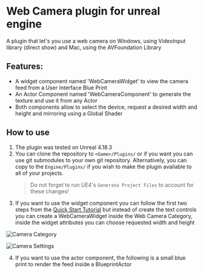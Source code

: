 Web Camera plugin for unreal engine 
===================================

A plugin that let's you use a web camera on Windows, using VideoInput library (direct show) and Mac, using the AVFoundation Library


## Features:
   - A widget component named 'WebCameraWidget' to view the camera feed from a User Interface Blue Print
   - An Actor Component named 'WebCameraComponent' to generate the texture and use it from any Actor
   - Both components allow to select the device, request a desired width and height and mirroring using a Global Shader 

## How to use

1. The plugin was tested on Unreal 4.18.3
2. You can clone the repository to `<Game>/Plugins/` or if you want you can use git submodules to your own git repository. Alternatively, you can copy to the `Engine/Plugins/` if you wish to make the plugin available to all of your projects.
   > Do not forget to run UE4's `Generate Project Files` to account for these changes!
3. If you want to use the widget component you can follow the first two steps from the [Quick Start Tutorial](hhttps://docs.unrealengine.com/latest/INT/Engine/UMG/QuickStart/2/index.html) but instead of create the text controls you can create a WebCameraWidget inside the Web Camera Category, inside the widget attributes you can choose requested width and height

![Camera Category](https://github.com/bakjos/WebCameraFeed/blob/master/docs/WebCameraCategory.png?raw=true)

![Camera Settings](https://github.com/bakjos/WebCameraFeed/blob/master/docs/WebCameraSettings.png?raw=true)

4. If you want to use the actor component, the following is a small blue print to render the feed inside a BlueprintActor
